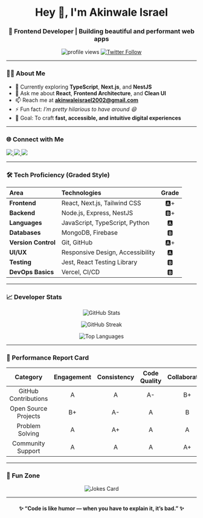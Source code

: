 <!-- Header Section -->
<h1 align="center">Hey 👋, I'm Akinwale Israel</h1>
<h3 align="center">🚀 Frontend Developer | Building beautiful and performant web apps</h3>

<p align="center">
  <img src="https://komarev.com/ghpvc/?username=akinwale01&label=Profile%20Views&color=0e75b6&style=flat-square" alt="profile views" />
  <a href="https://twitter.com/akinwaleisrael5" target="_blank">
    <img src="https://img.shields.io/twitter/follow/akinwaleisrael5?logo=twitter&style=flat-square" alt="Twitter Follow" />
  </a>
</p>

---

### 👨‍💻 About Me  
- 🌱 Currently exploring **TypeScript**, **Next.js**, and **NestJS**  
- 💬 Ask me about **React**, **Frontend Architecture**, and **Clean UI**  
- 📫 Reach me at **akinwaleisrael2002@gmail.com**  
- ⚡ Fun fact: *I’m pretty hilarious to have around 😄*  
- 🎯 Goal: To craft **fast, accessible, and intuitive digital experiences**

---

### 🌐 Connect with Me  
<p align="left">
  <a href="https://dev.to/israel_akinwale_c53bde9f0" target="_blank">
    <img src="https://img.shields.io/badge/Dev.to-0A0A0A?style=for-the-badge&logo=devdotto&logoColor=white"/>
  </a>
  <a href="https://twitter.com/akinwaleisrael5" target="_blank">
    <img src="https://img.shields.io/badge/Twitter-1DA1F2?style=for-the-badge&logo=twitter&logoColor=white"/>
  </a>
  <a href="https://stackoverflow.com/users/27314227" target="_blank">
    <img src="https://img.shields.io/badge/Stackoverflow-FE7A16?style=for-the-badge&logo=stackoverflow&logoColor=white"/>
  </a>
</p>

---

### 🛠️ Tech Proficiency (Graded Style)

| Area | Technologies | Grade |
|:------|:----------------------------|:------:|
| **Frontend** | React, Next.js, Tailwind CSS | 🅰️+ |
| **Backend** | Node.js, Express, NestJS | 🅱️+ |
| **Languages** | JavaScript, TypeScript, Python | 🅰️ |
| **Databases** | MongoDB, Firebase | 🅱️ |
| **Version Control** | Git, GitHub | 🅰️+ |
| **UI/UX** | Responsive Design, Accessibility | 🅰️ |
| **Testing** | Jest, React Testing Library | 🅱️ |
| **DevOps Basics** | Vercel, CI/CD | 🅱️ |

---

### 📈 Developer Stats

<p align="center">
  <img src="https://github-readme-stats.vercel.app/api?username=akinwale01&show_icons=true&theme=radical" alt="GitHub Stats" />
</p>

<p align="center">
  <img src="https://github-readme-streak-stats.herokuapp.com?user=akinwale01&theme=radical" alt="GitHub Streak" />
</p>

<p align="center">
  <img src="https://github-readme-stats.vercel.app/api/top-langs/?username=akinwale01&layout=compact&theme=radical" alt="Top Languages" />
</p>

---

### 🧩 Performance Report Card

| Category | Engagement | Consistency | Code Quality | Collaboration |
|:---------:|:------------:|:-------------:|:---------------:|:----------------:|
| GitHub Contributions | A | A | A- | B+ |
| Open Source Projects | B+ | A- | A | B |
| Problem Solving | A | A+ | A | A |
| Community Support | A | A | A | A+ |

---

### 🎉 Fun Zone  

<p align="center">
  <img src="https://readme-jokes.vercel.app/api?theme=radical" alt="Jokes Card" />
</p>

---

<h4 align="center">✨ “Code is like humor — when you have to explain it, it’s bad.” ✨</h4>
